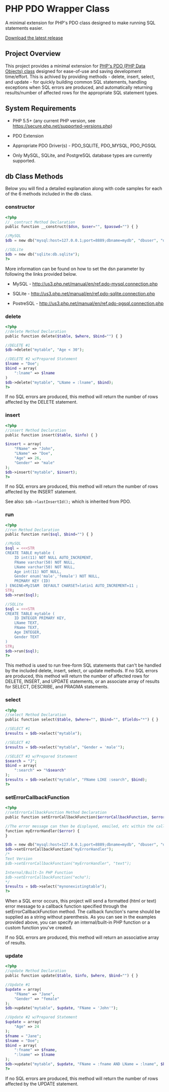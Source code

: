 PHP PDO Wrapper Class
=====================

A minimal extension for PHP's PDO class designed to make running SQL statements easier.

[Download the latest release](https://github.com/fulldecent/thin-pdo/releases)

Project Overview
----------------

This project provides a minimal extension for [PHP's PDO (PHP Data Objects) class](<http://us3.php.net/manual/en/book.pdo.php>) designed for ease-of-use and saving development time/effort. This is achived by providing methods - delete, insert, select, and update - for quickly building common SQL statements, handling exceptions when SQL errors are produced, and automatically returning results/number of affected rows for the appropriate SQL statement types.

System Requirements
-------------------

-   PHP 5.5+ (any current PHP version, see <https://secure.php.net/supported-versions.php>)

-   PDO Extension

-   Appropriate PDO Driver(s) - PDO_SQLITE, PDO_MYSQL, PDO_PGSQL

-   Only MySQL, SQLite, and PostgreSQL database types are currently supported.

db Class Methods
----------------

Below you will find a detailed explanation along with code samples for each of the 6 methods included in the db class.

### constructor

```php
<?php
//__contruct Method Declaration
public function __construct($dsn, $user="", $passwd="") { }

//MySQL
$db = new db("mysql:host=127.0.0.1;port=8889;dbname=mydb", "dbuser", "dbpasswd");

//SQLite
$db = new db("sqlite:db.sqlite");
?>
```

More information can be found on how to set the dsn parameter by following the links provided below.

-   MySQL - <http://us3.php.net/manual/en/ref.pdo-mysql.connection.php>

-   SQLite - <http://us3.php.net/manual/en/ref.pdo-sqlite.connection.php>

-   PostreSQL - <http://us3.php.net/manual/en/ref.pdo-pgsql.connection.php>

### delete

```php
<?php
//delete Method Declaration
public function delete($table, $where, $bind="") { }

//DELETE #1
$db->delete("mytable", "Age < 30");

//DELETE #2 w/Prepared Statement
$lname = "Doe";
$bind = array(
    ":lname" => $lname
)
$db->delete("mytable", "LName = :lname", $bind);
?>
```

If no SQL errors are produced, this method will return the number of rows affected by the DELETE statement.

### insert

```php
<?php
//insert Method Declaration
public function insert($table, $info) { }

$insert = array(
    "FName" => "John",
    "LName" => "Doe",
    "Age" => 26,
    "Gender" => "male"
);
$db->insert("mytable", $insert);
?>
```

If no SQL errors are produced, this method will return the number of rows affected by the INSERT statement.

See also: `$db->lastInsertId();` which is inherited from PDO.

### run

```php
<?php
//run Method Declaration
public function run($sql, $bind="") { }

//MySQL
$sql = <<<STR
CREATE TABLE mytable (
    ID int(11) NOT NULL AUTO_INCREMENT,
    FName varchar(50) NOT NULL,
    LName varchar(50) NOT NULL,
    Age int(11) NOT NULL,
    Gender enum('male','female') NOT NULL,
    PRIMARY KEY (ID)
) ENGINE=MyISAM  DEFAULT CHARSET=latin1 AUTO_INCREMENT=11 ;
STR;
$db->run($sql);

//SQLite
$sql = <<<STR
CREATE TABLE mytable (
    ID INTEGER PRIMARY KEY,
    LName TEXT,
    FName TEXT,
    Age INTEGER,
    Gender TEXT
)
STR;
$db->run($sql);
?>
```

This method is used to run free-form SQL statements that can't be handled by the included delete, insert, select, or update methods. If no SQL errors are produced, this method will return the number of affected rows for DELETE, INSERT, and UPDATE statements, or an associate array of results for SELECT, DESCRIBE, and PRAGMA statements.

### select

```php
<?php
//select Method Declaration
public function select($table, $where="", $bind="", $fields="*") { }

//SELECT #1
$results = $db->select("mytable");

//SELECT #2
$results = $db->select("mytable", "Gender = 'male'");

//SELECT #3 w/Prepared Statement
$search = "J";
$bind = array(
    ":search" => "%$search"
);
$results = $db->select("mytable", "FName LIKE :search", $bind);
?>
```

### setErrorCallbackFunction

```php
<?php
//setErrorCallbackFunction Method Declaration
public function setErrorCallbackFunction($errorCallbackFunction, $errorMsgFormat="html") { }

//The error message can then be displayed, emailed, etc within the callback function.
function myErrorHandler($error) {
}

$db = new db("mysql:host=127.0.0.1;port=8889;dbname=mydb", "dbuser", "dbpasswd");
$db->setErrorCallbackFunction("myErrorHandler");
/*
Text Version
$db->setErrorCallbackFunction("myErrorHandler", "text");

Internal/Built-In PHP Function
$db->setErrorCallbackFunction("echo");
*/
$results = $db->select("mynonexistingtable");
?>
```

When a SQL error occurs, this project will send a formatted (html or text) error message to a callback function specified through the setErrorCallbackFunction method. The callback function's name should be supplied as a string without parenthesis. As you can see in the examples provided above, you can specify an internal/built-in PHP function or a custom function you've created.

If no SQL errors are produced, this method will return an associative array of results.

### update

```php
<?php
//update Method Declaration
public function update($table, $info, $where, $bind="") { }

//Update #1
$update = array(
    "FName" => "Jane",
    "Gender" => "female"
);
$db->update("mytable", $update, "FName = 'John'");

//Update #2 w/Prepared Statement
$update = array(
    "Age" => 24
);
$fname = "Jane";
$lname = "Doe";
$bind = array(
    ":fname" => $fname,
    ":lname" => $lname
);
$db->update("mytable", $update, "FName = :fname AND LName = :lname", $bind);
?>
```

If no SQL errors are produced, this method will return the number of rows affected by the UPDATE statement.
